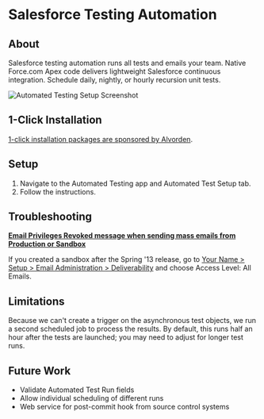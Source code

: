 Salesforce Testing Automation
=============================

About
-----    

Salesforce testing automation runs all tests and emails your team. Native Force.com Apex code delivers lightweight Salesforce continuous integration. Schedule daily, nightly, or hourly recursion unit tests.

![Automated Testing Setup Screenshot](https://github.com/mbotos/Automated-Testing-for-Force.com/blob/master/Automated%20Testing%20Setup%20Screenshot.png)

1-Click Installation
------------

[1-click installation packages are sponsored by Alvorden](http://alvorden.com/install-automated-testing?utm_source=github&utm_medium=automated-testing).

Setup
-----

1. Navigate to the Automated Testing app and Automated Test Setup tab.
2. Follow the instructions. 

Troubleshooting
---------------
**[Email Privileges Revoked message when sending mass emails from Production or Sandbox](https://help.salesforce.com/HTViewSolution?id=000176020&language=en_US)**

If you created a sandbox after the Spring '13 release, go to [Your Name > Setup > Email Administration > Deliverability](https://test.salesforce.com/email/admin/editOrgEmailSettings.apexp) and choose Access Level: All Emails.  

Limitations
-----------

Because we can't create a trigger on the asynchronous test objects, we run a second scheduled job to process the results. By default, this runs half an hour after the tests are launched; you may need to adjust for longer test runs.

Future Work
-----------

* Validate Automated Test Run fields
* Allow individual scheduling of different runs
* Web service for post-commit hook from source control systems  
